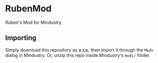 # RubenMod
Ruben's Mod for Mindustry

## Importing

Simply download this repository as a zip, then import it through the `Mods` dialog in Mindustry. Or, unzip this repo inside Mindustry's `mods/` folder.

